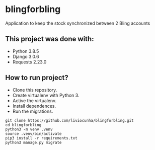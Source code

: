 # blingforbling
Application to keep the stock synchronized between 2 Bling accounts

## This project was done with:
* Python 3.8.5
* Django 3.0.6
* Requests 2.23.0

## How to run project?
* Clone this repository.
* Create virtualenv with Python 3.
* Active the virtualenv.
* Install dependences.
* Run the migrations.
```
git clone https://github.com/liviocunha/blingforbling.git
cd blingforbling
python3 -m venv .venv
source .venv/bin/activate
pip3 install -r requirements.txt
python3 manage.py migrate
```
